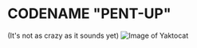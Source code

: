 # CODENAME "PENT-UP"
(It's not as crazy as it sounds yet)
![Image of Yaktocat](https://github.com/wellwhy/pent-up/blob/master/pntup.gif?raw=true)
